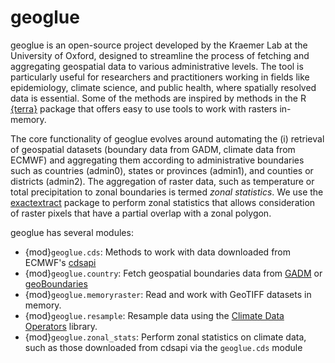# geoglue

geoglue is an open-source project developed by the Kraemer Lab at the
University of Oxford, designed to streamline the process of fetching and
aggregating geospatial data to various administrative levels. The tool is
particularly useful for researchers and practitioners working in fields like
epidemiology, climate science, and public health, where spatially resolved data
is essential. Some of the methods are inspired by methods in the
R [{terra}](https://rspatial.github.io/terra/) package that offers easy
to use tools to work with rasters in-memory.

The core functionality of geoglue evolves around automating the (i) retrieval
of geospatial datasets (boundary data from GADM, climate data from ECMWF) and
aggregating them according to administrative boundaries such as countries
(admin0), states or provinces (admin1), and counties or districts (admin2). The
aggregation of raster data, such as temperature or total precipitation to zonal
boundaries is termed *zonal statistics*. We use the
[exactextract](https://isciences.github.io/exactextract/) package to perform
zonal statistics that allows consideration of raster pixels that have a partial
overlap with a zonal polygon.

geoglue has several modules:

- {mod}`geoglue.cds`: Methods to work with data downloaded from ECMWF's [cdsapi](https://cds.climate.copernicus.eu/how-to-api)
- {mod}`geoglue.country`: Fetch geospatial boundaries data from
  [GADM](https://gadm.org) or [geoBoundaries](https://www.geoboundaries.org)
- {mod}`geoglue.memoryraster`: Read and work with GeoTIFF datasets in memory.
- {mod}`geoglue.resample`: Resample data using the
  [Climate Data Operators](https://code.mpimet.mpg.de/projects/cdo) library.
- {mod}`geoglue.zonal_stats`: Perform zonal statistics on climate data, such
  as those downloaded from cdsapi via the `geoglue.cds` module

